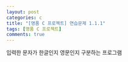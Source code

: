 ```yaml
---
layout: post
categories: c
title: "[명품 C 프로젝트] 연습문제 1.1.1"
tags: [명품 C 프로젝트]
comments: true
---
```


입력한 문자가 한글인지 영문인지 구분하는 프로그램

<script src="https://gist.github.com/junbly/791275917ab19cebcead092d79c9d6ba.js"></script>
